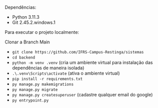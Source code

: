 Dependências:
- Python 3.11.3
- Git 2.45.2.windows.1

Para executar o projeto localmente:

Clonar a Branch Main

- ```git clone https://github.com/IFRS-Campus-Restinga/sistemas```
- ```cd backend```
- ```python -m venv .venv``` (cria um ambiente virtual para instalação das dependências de maneira isolada)
- ```.\.venv\Scripts\activate``` (ativa o ambiente virtual)
- ```pip install -r requirements.txt```
- ```py manage.py makemigrations```
- ```py manage.py migrate```
- ```py manage.py createsuperuser``` (cadastre qualquer email do google)
- ```py entrypoint.py```

